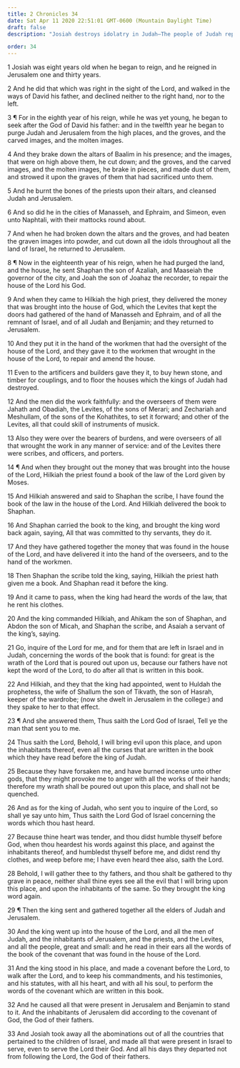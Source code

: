 ```yaml
---
title: 2 Chronicles 34
date: Sat Apr 11 2020 22:51:01 GMT-0600 (Mountain Daylight Time)
draft: false
description: "Josiah destroys idolatry in Judah—The people of Judah repair the house of the Lord—Hilkiah finds a book of the law—Huldah the prophetess reveals the desolations to come upon the people—Josiah and the people covenant to serve the Lord."

order: 34
---
```

    
1 Josiah was eight years old when he began to reign, and he reigned in Jerusalem one and thirty years.

2 And he did that which was right in the sight of the Lord, and walked in the ways of David his father, and declined neither to the right hand, nor to the left.

3 ¶ For in the eighth year of his reign, while he was yet young, he began to seek after the God of David his father: and in the twelfth year he began to purge Judah and Jerusalem from the high places, and the groves, and the carved images, and the molten images.

4 And they brake down the altars of Baalim in his presence; and the images, that were on high above them, he cut down; and the groves, and the carved images, and the molten images, he brake in pieces, and made dust of them, and strowed it upon the graves of them that had sacrificed unto them.

5 And he burnt the bones of the priests upon their altars, and cleansed Judah and Jerusalem.

6 And so did he in the cities of Manasseh, and Ephraim, and Simeon, even unto Naphtali, with their mattocks round about.

7 And when he had broken down the altars and the groves, and had beaten the graven images into powder, and cut down all the idols throughout all the land of Israel, he returned to Jerusalem.

8 ¶ Now in the eighteenth year of his reign, when he had purged the land, and the house, he sent Shaphan the son of Azaliah, and Maaseiah the governor of the city, and Joah the son of Joahaz the recorder, to repair the house of the Lord his God.

9 And when they came to Hilkiah the high priest, they delivered the money that was brought into the house of God, which the Levites that kept the doors had gathered of the hand of Manasseh and Ephraim, and of all the remnant of Israel, and of all Judah and Benjamin; and they returned to Jerusalem.

10 And they put it in the hand of the workmen that had the oversight of the house of the Lord, and they gave it to the workmen that wrought in the house of the Lord, to repair and amend the house.

11 Even to the artificers and builders gave they it, to buy hewn stone, and timber for couplings, and to floor the houses which the kings of Judah had destroyed.

12 And the men did the work faithfully: and the overseers of them were Jahath and Obadiah, the Levites, of the sons of Merari; and Zechariah and Meshullam, of the sons of the Kohathites, to set it forward; and other of the Levites, all that could skill of instruments of musick.

13 Also they were over the bearers of burdens, and were overseers of all that wrought the work in any manner of service: and of the Levites there were scribes, and officers, and porters.

14 ¶ And when they brought out the money that was brought into the house of the Lord, Hilkiah the priest found a book of the law of the Lord given by Moses.

15 And Hilkiah answered and said to Shaphan the scribe, I have found the book of the law in the house of the Lord. And Hilkiah delivered the book to Shaphan.

16 And Shaphan carried the book to the king, and brought the king word back again, saying, All that was committed to thy servants, they do it.

17 And they have gathered together the money that was found in the house of the Lord, and have delivered it into the hand of the overseers, and to the hand of the workmen.

18 Then Shaphan the scribe told the king, saying, Hilkiah the priest hath given me a book. And Shaphan read it before the king.

19 And it came to pass, when the king had heard the words of the law, that he rent his clothes.

20 And the king commanded Hilkiah, and Ahikam the son of Shaphan, and Abdon the son of Micah, and Shaphan the scribe, and Asaiah a servant of the king’s, saying.

21 Go, inquire of the Lord for me, and for them that are left in Israel and in Judah, concerning the words of the book that is found: for great is the wrath of the Lord that is poured out upon us, because our fathers have not kept the word of the Lord, to do after all that is written in this book.

22 And Hilkiah, and they that the king had appointed, went to Huldah the prophetess, the wife of Shallum the son of Tikvath, the son of Hasrah, keeper of the wardrobe; (now she dwelt in Jerusalem in the college:) and they spake to her to that effect.

23 ¶ And she answered them, Thus saith the Lord God of Israel, Tell ye the man that sent you to me.

24 Thus saith the Lord, Behold, I will bring evil upon this place, and upon the inhabitants thereof, even all the curses that are written in the book which they have read before the king of Judah.

25 Because they have forsaken me, and have burned incense unto other gods, that they might provoke me to anger with all the works of their hands; therefore my wrath shall be poured out upon this place, and shall not be quenched.

26 And as for the king of Judah, who sent you to inquire of the Lord, so shall ye say unto him, Thus saith the Lord God of Israel concerning the words which thou hast heard.

27 Because thine heart was tender, and thou didst humble thyself before God, when thou heardest his words against this place, and against the inhabitants thereof, and humbledst thyself before me, and didst rend thy clothes, and weep before me; I have even heard thee also, saith the Lord.

28 Behold, I will gather thee to thy fathers, and thou shalt be gathered to thy grave in peace, neither shall thine eyes see all the evil that I will bring upon this place, and upon the inhabitants of the same. So they brought the king word again.

29 ¶ Then the king sent and gathered together all the elders of Judah and Jerusalem.

30 And the king went up into the house of the Lord, and all the men of Judah, and the inhabitants of Jerusalem, and the priests, and the Levites, and all the people, great and small: and he read in their ears all the words of the book of the covenant that was found in the house of the Lord.

31 And the king stood in his place, and made a covenant before the Lord, to walk after the Lord, and to keep his commandments, and his testimonies, and his statutes, with all his heart, and with all his soul, to perform the words of the covenant which are written in this book.

32 And he caused all that were present in Jerusalem and Benjamin to stand to it. And the inhabitants of Jerusalem did according to the covenant of God, the God of their fathers.

33 And Josiah took away all the abominations out of all the countries that pertained to the children of Israel, and made all that were present in Israel to serve, even to serve the Lord their God. And all his days they departed not from following the Lord, the God of their fathers.
